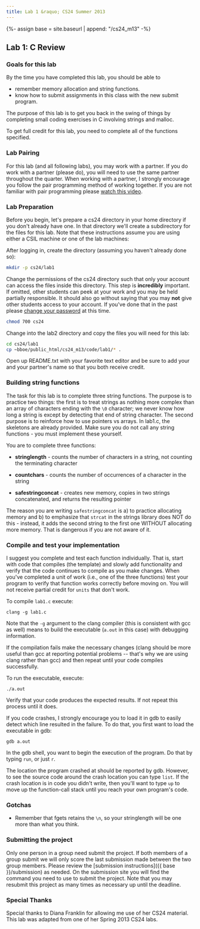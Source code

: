 ```yaml
---
title: Lab 1 &raquo; CS24 Summer 2013
---
```

{%- assign base = site.baseurl | append: "/cs24_m13" -%}
## Lab 1: C Review

### Goals for this lab

By the time you have completed this lab, you should be able to

* remember memory allocation and string functions.
* know how to submit assignments in this class with the new submit program.

The purpose of this lab is to get you back in the swing of things by completing
small coding exercises in C involving strings and malloc.

To get full credit for this lab, you need to complete all of the functions
specified.


### Lab Pairing

For this lab (and all following labs), you may work with a partner. If you do
work with a partner (please do), you will need to use the same partner
throughout the quarter. When working with a partner, I strongly encourage you
follow the pair programming method of working together. If you are not familiar
with pair programming please
[watch this video](https://www.youtube.com/watch?v=rG_U12uqRhE).


### Lab Preparation

Before you begin, let's prepare a cs24 directory in your home directory if you
don't already have one. In that directory we'll create a subdirectory for the
files for this lab. Note that these instructions assume you are using either a
CSIL machine or one of the lab machines:

After logging in, create the directory (assuming you haven't already done so):

```sh
mkdir -p cs24/lab1
```

Change the permissions of the cs24 directory such that only your account can
access the files inside this directory. This step is __incredibly__
important. If omitted, other students can peek at your work and you may be held
partially responsible. It should also go without saying that you may __not__
give other students access to your account. If you've done that in the past
please [change your password](https://accounts.engr.ucsb.edu/maintain/login) at
this time.

```sh
chmod 700 cs24
```

Change into the lab2 directory and copy the files you will need for this lab:

```sh
cd cs24/lab1
cp ~bboe/public_html/cs24_m13/code/lab1/* .
```

Open up README.txt with your favorite text editor and be sure to add your and
your partner's name so that you both receive credit.


### Building string functions

The task for this lab is to complete three string functions. The purpose is to
practice two things: the first is to treat strings as nothing more complex than
an array of characters ending with the `\0` character; we never know how long a
string is except by detecting that end of string character. The second purpose
is to reinforce how to use pointers vs arrays.
In lab1.c, the skeletons are already provided. Make sure you do not
call any string functions - you must implement these yourself.

You are to complete three functions:

* __stringlength__ - counts the number of characters in a string, not counting
  the terminating character

* __countchars__ - counts the number of occurrences of a character in the
  string

* __safestringconcat__ - creates new memory, copies in two strings
  concatenated, and returns the resulting pointer

The reason you are writing `safestringconcat` is a) to practice allocating
memory and b) to emphasize that `strcat` in the strings library does NOT do
this - instead, it adds the second string to the first one WITHOUT allocating
more memory. That is dangerous if you are not aware of it.


### Compile and test your implementation

I suggest you complete and test each function individually. That is, start with
code that compiles (the template) and slowly add functionality and verify that
the code continues to compile as you make changes. When you've completed a unit
of work (i.e., one of the three functions) test your program to verify that
function works correctly before moving on. You will not receive partial credit
for `units` that don't work.

To compile `lab1.c` execute:

    clang -g lab1.c

Note that the `-g` argument to the clang compiler (this is consistent with gcc
as well) means to build the executable (`a.out` in this case) with debugging
information.

If the compilation fails make the necessary changes (clang should be more
useful than gcc at reporting potential problems -- that's why we are using
clang rather than gcc) and then repeat until your code compiles successfully.

To run the executable, execute:

    ./a.out

Verify that your code produces the expected results. If not repeat this process
until it does.

If you code crashes, I strongly encourage you to load it in gdb to easily
detect which line resulted in the failure. To do that, you first want to load
the executable in gdb:

    gdb a.out

In the gdb shell, you want to begin the execution of the program. Do that by
typing `run`, or just `r`.

The location the program crashed at should be reported by gdb. However, to see
the source code around the crash location you can type `list`. If the crash
location is in code you didn't write, then you'll want to type `up` to move up
the function-call stack until you reach your own program's code.


### Gotchas

* Remember that fgets retains the `\n`, so your stringlength will be one more
  than what you think.



### Submitting the project

Only one person in a group need submit the project. If both members of a group
submit we will only score the last submission made between the two group
members. Please review the
[submission instructions]({{ base }}/submission) as needed. On the submission site
you will find the command you need to use to submit the project. Note that you
may resubmit this project as many times as necessary up until the deadline.



### Special Thanks

Special thanks to Diana Franklin for allowing
me use of her CS24 material. This lab was adapted from one of her Spring 2013
CS24 labs.
